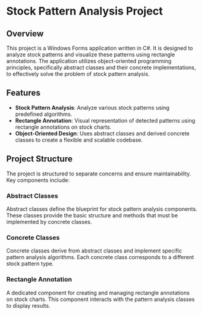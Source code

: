 # Stock Pattern Analysis Project

## Overview
This project is a Windows Forms application written in C#. It is designed to analyze stock patterns and visualize these patterns using rectangle annotations. The application utilizes object-oriented programming principles, specifically abstract classes and their concrete implementations, to effectively solve the problem of stock pattern analysis.

## Features
- **Stock Pattern Analysis**: Analyze various stock patterns using predefined algorithms.
- **Rectangle Annotation**: Visual representation of detected patterns using rectangle annotations on stock charts.
- **Object-Oriented Design**: Uses abstract classes and derived concrete classes to create a flexible and scalable codebase.

## Project Structure
The project is structured to separate concerns and ensure maintainability. Key components include:

### Abstract Classes
Abstract classes define the blueprint for stock pattern analysis components. These classes provide the basic structure and methods that must be implemented by concrete classes.

### Concrete Classes
Concrete classes derive from abstract classes and implement specific pattern analysis algorithms. Each concrete class corresponds to a different stock pattern type.

### Rectangle Annotation
A dedicated component for creating and managing rectangle annotations on stock charts. This component interacts with the pattern analysis classes to display results.
